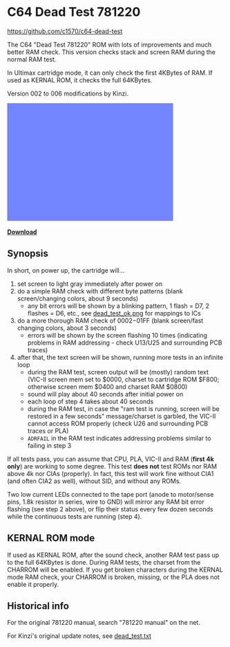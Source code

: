 # C64 Dead Test 781220
https://github.com/c1570/c64-dead-test

The C64 "Dead Test 781220" ROM with lots of improvements and much better RAM check.
This version checks stack and screen RAM during the normal RAM test.

In Ultimax cartridge mode, it can only check the first 4KBytes of RAM.
If used as KERNAL ROM, it checks the full 64KBytes.

Version 002 to 006 modifications by Kinzi.

![Passing a test run](/dead_test.gif)

**[Download](https://github.com/c1570/c64-dead-test/raw/refs/heads/main/dead_test.bin)**

## Synopsis

In short, on power up, the cartridge will...
1. set screen to light gray immediately after power on
2. do a simple RAM check with different byte patterns (blank screen/changing colors, about 9 seconds)
   - any bit errors will be shown by a blinking pattern, 1 flash = D7, 2 flashes = D6, etc., see [dead_test_ok.png](/dead_test_ok.png) for mappings to ICs
3. do a more thorough RAM check of $0002-$01FF (blank screen/fast changing colors, about 3 seconds)
   - errors will be shown by the screen flashing 10 times (indicating problems in RAM addressing - check U13/U25 and surrounding PCB traces)
4. after that, the text screen will be shown, running more tests in an infinite loop
   - during the RAM test, screen output will be (mostly) random text (VIC-II screen mem set to $0000, charset to cartridge ROM $F800; otherwise screen mem $0400 and charset RAM $0800)
   - sound will play about 40 seconds after initial power on
   - each loop of step 4 takes about 40 seconds
   - during the RAM test, in case the "ram test is running, screen will be restored in a few seconds" message/charset is garbled, the VIC-II cannot access ROM properly (check U26 and surrounding PCB traces or PLA)
   - `ADRFAIL` in the RAM test indicates addressing problems similar to failing in step 3

If all tests pass, you can assume that CPU, PLA, VIC-II and RAM (**first 4k only**) are working to some degree.
This test **does not** test ROMs nor RAM above 4k nor CIAs (properly).
In fact, this test will work fine without CIA1 (and often CIA2 as well), without SID, and without any ROMs.

Two low current LEDs connected to the tape port (anode to motor/sense pins, 1.8k resistor in series, wire to GND) will mirror any RAM bit error flashing (see step 2 above), or flip their status every few dozen seconds while the continuous tests are running (step 4).

## KERNAL ROM mode
If used as KERNAL ROM, after the sound check, another RAM test pass up to the full 64KBytes is done.
During RAM tests, the charset from the CHARROM will be enabled.
If you get broken characters during the KERNAL mode RAM check, your CHARROM is broken, missing, or the PLA does not enable it properly.

## Historical info

For the original 781220 manual, search "781220 manual" on the net.

For Kinzi's original update notes, see [dead_test.txt](/dead_test.txt)
